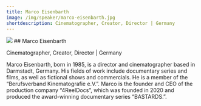 ```yaml
---
title: Marco Eisenbarth 
image: /img/speaker/marco-eisenbarth.jpg
shortdescription: Cinematographer, Creator, Director | Germany
---
```

<img src="/img/speaker/marco-eisenbarth.jpg">
## Marco Eisenbarth 

Cinematographer, Creator, Director | Germany

Marco Eisenbarth, born in 1985, is a director and cinematographer based in Darmstadt, Germany. His fields of work include documentary series and films, as well as fictional shows and commercials. He is a member of the “Berufsverband Kinematografie e.V.”. Marco is the founder and CEO of the production company “4ReelDocs”, which was founded in 2020 and produced the award-winning documentary series “BASTARDS.”.



